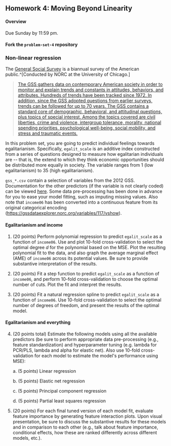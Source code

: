 ## Homework 4: Moving Beyond Linearity

#### Overview

Due Sunday by 11:59 pm.

#### Fork the `problem-set-4` repository

### Non-linear regression

The [General Social Survey](http://gss.norc.org/) is a biannual survey of the American public.^[Conducted by NORC at the University of Chicago.]

> [The GSS gathers data on contemporary American society in order to monitor and explain trends and constants in attitudes, behaviors, and attributes. Hundreds of trends have been tracked since 1972. In addition, since the GSS adopted questions from earlier surveys, trends can be followed for up to 70 years. The GSS contains a standard core of demographic, behavioral, and attitudinal questions, plus topics of special interest. Among the topics covered are civil liberties, crime and violence, intergroup tolerance, morality, national spending priorities, psychological well-being, social mobility, and stress and traumatic events.](http://gss.norc.org/About-The-GSS)

In this problem set, you are going to predict individual feelings towards egalitarianism. Specifically, `egalit_scale` is an additive index constructed from a series of questions designed to measure how egalitarian individuals are -- that is, the extend to which they think economic opportunities should be distributed more equally in society. The variable ranges from 1 (low egalitarianism) to 35 (high egalitarianism).

`gss_*.csv` contain a selection of variables from the 2012 GSS. Documentation for the other predictors (if the variable is not clearly coded) can be viewed [here](https://gssdataexplorer.norc.org/variables/vfilter). Some data pre-processing has been done in advance for you to ease your model fitting, such as imputing missing values. Also note that `income06` has been converted into a continuous feature from its original categorical encoding (https://gssdataexplorer.norc.org/variables/117/vshow).

#### Egalitarianism and income

1. (20 points) Perform polynomial regression to predict `egalit_scale` as a function of `income06`. Use and plot 10-fold cross-validation to select the optimal degree $d$ for the polynomial based on the MSE. Plot the resulting polynomial fit to the data, and also graph the average marginal effect (AME) of `income06` across its potential values. Be sure to provide substantive interpretation of the results.

2. (20 points) Fit a step function to predict `egalit_scale` as a function of `income06`, and perform 10-fold cross-validation to choose the optimal number of cuts. Plot the fit and interpret the results.

3. (20 points) Fit a natural regression spline to predict `egalit_scale` as a function of `income06`. Use 10-fold cross-validation to select the optimal number of degrees of freedom, and present the results of the optimal model.

#### Egalitarianism and everything

4. (20 points total) Estimate the following models using all the available predictors (be sure to perform appropriate data pre-processing (e.g., feature standardization) and hyperparameter tuning (e.g. lambda for PCR/PLS, lambda and alpha for elastic net). Also use 10-fold cross-validation for each model to estimate the model's performance using MSE):
    
    a. (5 points) Linear regression
    
    b. (5 points) Elastic net regression
    
    c. (5 points) Principal component regression
    
    d. (5 points) Partial least squares regression

5. (20 points) For each final tuned version of each model fit, evaluate feature importance by generating feature interaction plots. Upon visual presentation, be sure to discuss the substantive results for these models and in comparison to each other (e.g., talk about feature importance, conditional effects, how these are ranked differently across different models, etc.). 
